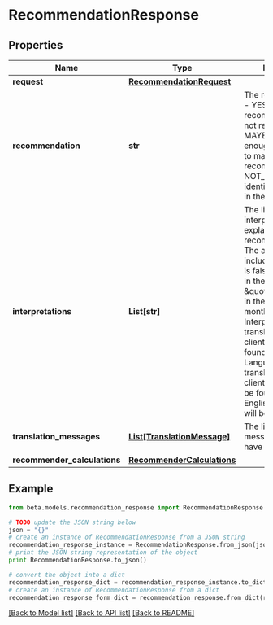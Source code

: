 # RecommendationResponse


## Properties
Name | Type | Description | Notes
------------ | ------------- | ------------- | -------------
**request** | [**RecommendationRequest**](RecommendationRequest.md) |  | [optional] 
**recommendation** | **str** | The recommendation - YES if the access is recommended, NO if not recommended, MAYBE if there is not enough information to make a recommendation, NOT_FOUND if the identity is not found in the system | [optional] 
**interpretations** | **List[str]** | The list of interpretations explaining the recommendation. The array is empty if includeInterpretations is false or not present in the request. e.g. - [ \&quot;Not approved in the last 6 months.\&quot; ]. Interpretations will be translated using the client&#39;s locale as found in the Accept-Language header. If a translation for the client&#39;s locale cannot be found, the US English translation will be returned. | [optional] 
**translation_messages** | [**List[TranslationMessage]**](TranslationMessage.md) | The list of translation messages, if they have been requested. | [optional] 
**recommender_calculations** | [**RecommenderCalculations**](RecommenderCalculations.md) |  | [optional] 

## Example

```python
from beta.models.recommendation_response import RecommendationResponse

# TODO update the JSON string below
json = "{}"
# create an instance of RecommendationResponse from a JSON string
recommendation_response_instance = RecommendationResponse.from_json(json)
# print the JSON string representation of the object
print RecommendationResponse.to_json()

# convert the object into a dict
recommendation_response_dict = recommendation_response_instance.to_dict()
# create an instance of RecommendationResponse from a dict
recommendation_response_form_dict = recommendation_response.from_dict(recommendation_response_dict)
```
[[Back to Model list]](../README.md#documentation-for-models) [[Back to API list]](../README.md#documentation-for-api-endpoints) [[Back to README]](../README.md)


